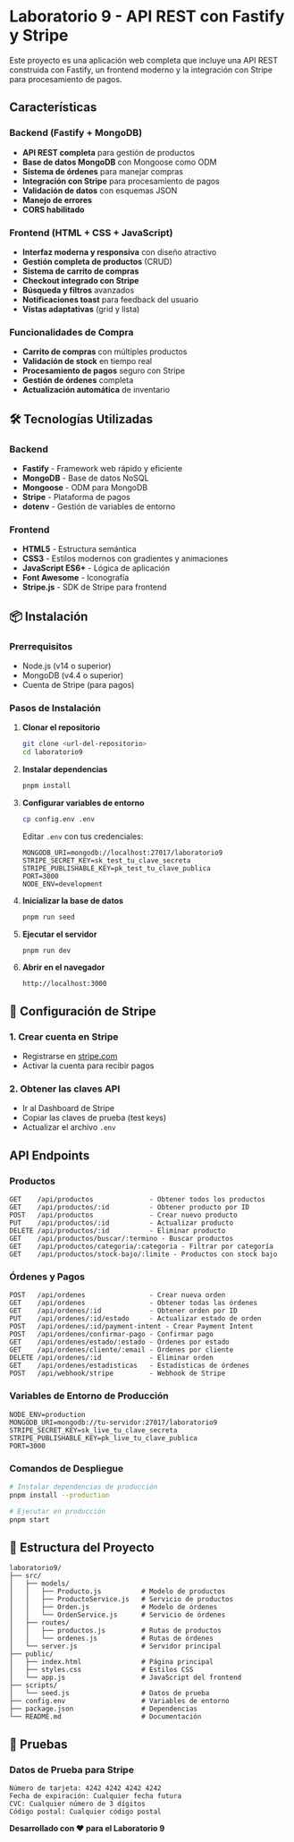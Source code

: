 # Laboratorio 9 - API REST con Fastify y Stripe

Este proyecto es una aplicación web completa que incluye una API REST construida con Fastify, un frontend moderno y la integración con Stripe para procesamiento de pagos.

##  Características

### Backend (Fastify + MongoDB)
- **API REST completa** para gestión de productos
- **Base de datos MongoDB** con Mongoose como ODM
- **Sistema de órdenes** para manejar compras
- **Integración con Stripe** para procesamiento de pagos
- **Validación de datos** con esquemas JSON
- **Manejo de errores**
- **CORS habilitado** 

### Frontend (HTML + CSS + JavaScript)
- **Interfaz moderna y responsiva** con diseño atractivo
- **Gestión completa de productos** (CRUD)
- **Sistema de carrito de compras**
- **Checkout integrado con Stripe**
- **Búsqueda y filtros** avanzados
- **Notificaciones toast** para feedback del usuario
- **Vistas adaptativas** (grid y lista)

### Funcionalidades de Compra
- **Carrito de compras** con múltiples productos
- **Validación de stock** en tiempo real
- **Procesamiento de pagos** seguro con Stripe
- **Gestión de órdenes** completa
- **Actualización automática** de inventario

## 🛠️ Tecnologías Utilizadas

### Backend
- **Fastify** - Framework web rápido y eficiente
- **MongoDB** - Base de datos NoSQL
- **Mongoose** - ODM para MongoDB
- **Stripe** - Plataforma de pagos
- **dotenv** - Gestión de variables de entorno

### Frontend
- **HTML5** - Estructura semántica
- **CSS3** - Estilos modernos con gradientes y animaciones
- **JavaScript ES6+** - Lógica de aplicación
- **Font Awesome** - Iconografía
- **Stripe.js** - SDK de Stripe para frontend

## 📦 Instalación

### Prerrequisitos
- Node.js (v14 o superior)
- MongoDB (v4.4 o superior)
- Cuenta de Stripe (para pagos)

### Pasos de Instalación

1. **Clonar el repositorio**
   ```bash
   git clone <url-del-repositorio>
   cd laboratorio9
   ```

2. **Instalar dependencias**
   ```bash
   pnpm install
   ```

3. **Configurar variables de entorno**
   ```bash
   cp config.env .env
   ```
   
   Editar `.env` con tus credenciales:
   ```env
   MONGODB_URI=mongodb://localhost:27017/laboratorio9
   STRIPE_SECRET_KEY=sk_test_tu_clave_secreta
   STRIPE_PUBLISHABLE_KEY=pk_test_tu_clave_publica
   PORT=3000
   NODE_ENV=development
   ```

4. **Inicializar la base de datos**
   ```bash
   pnpm run seed
   ```

5. **Ejecutar el servidor**
   ```bash
   pnpm run dev
   ```

6. **Abrir en el navegador**
   ```
   http://localhost:3000
   ```

## 🔧 Configuración de Stripe

### 1. Crear cuenta en Stripe
- Registrarse en [stripe.com](https://stripe.com)
- Activar la cuenta para recibir pagos

### 2. Obtener las claves API
- Ir al Dashboard de Stripe
- Copiar las claves de prueba (test keys)
- Actualizar el archivo `.env`


##  API Endpoints

### Productos
```
GET    /api/productos              - Obtener todos los productos
GET    /api/productos/:id          - Obtener producto por ID
POST   /api/productos              - Crear nuevo producto
PUT    /api/productos/:id          - Actualizar producto
DELETE /api/productos/:id          - Eliminar producto
GET    /api/productos/buscar/:termino - Buscar productos
GET    /api/productos/categoria/:categoria - Filtrar por categoría
GET    /api/productos/stock-bajo/:limite - Productos con stock bajo
```

### Órdenes y Pagos
```
POST   /api/ordenes                - Crear nueva orden
GET    /api/ordenes                - Obtener todas las órdenes
GET    /api/ordenes/:id            - Obtener orden por ID
PUT    /api/ordenes/:id/estado     - Actualizar estado de orden
POST   /api/ordenes/:id/payment-intent - Crear Payment Intent
POST   /api/ordenes/confirmar-pago - Confirmar pago
GET    /api/ordenes/estado/:estado - Órdenes por estado
GET    /api/ordenes/cliente/:email - Órdenes por cliente
DELETE /api/ordenes/:id            - Eliminar orden
GET    /api/ordenes/estadisticas   - Estadísticas de órdenes
POST   /api/webhook/stripe         - Webhook de Stripe
```


### Variables de Entorno de Producción
```env
NODE_ENV=production
MONGODB_URI=mongodb://tu-servidor:27017/laboratorio9
STRIPE_SECRET_KEY=sk_live_tu_clave_secreta
STRIPE_PUBLISHABLE_KEY=pk_live_tu_clave_publica
PORT=3000
```

### Comandos de Despliegue
```bash
# Instalar dependencias de producción
pnpm install --production

# Ejecutar en producción
pnpm start
```

## 📝 Estructura del Proyecto

```
laboratorio9/
├── src/
│   ├── models/
│   │   ├── Producto.js          # Modelo de productos
│   │   ├── ProductoService.js   # Servicio de productos
│   │   ├── Orden.js             # Modelo de órdenes
│   │   └── OrdenService.js      # Servicio de órdenes
│   ├── routes/
│   │   ├── productos.js         # Rutas de productos
│   │   └── ordenes.js           # Rutas de órdenes
│   └── server.js                # Servidor principal
├── public/
│   ├── index.html               # Página principal
│   ├── styles.css               # Estilos CSS
│   └── app.js                   # JavaScript del frontend
├── scripts/
│   └── seed.js                  # Datos de prueba
├── config.env                   # Variables de entorno
├── package.json                 # Dependencias
└── README.md                    # Documentación
```

## 🧪 Pruebas

### Datos de Prueba para Stripe
```
Número de tarjeta: 4242 4242 4242 4242
Fecha de expiración: Cualquier fecha futura
CVC: Cualquier número de 3 dígitos
Código postal: Cualquier código postal
```


**Desarrollado con ❤️ para el Laboratorio 9**




